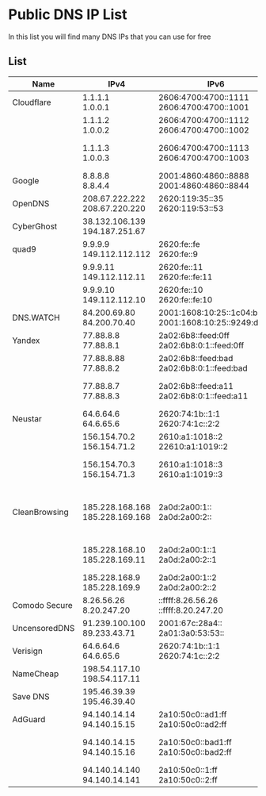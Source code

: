 
# Public DNS IP List

In this list you will find many DNS IPs that you can use for free

## List

| Name | IPv4 | IPv6 | Blocking |
|---|---|---|---|
| Cloudflare | 1.1.1.1 <br /> 1.0.0.1 | 2606:4700:4700::1111 <br /> 2606:4700:4700::1001| None |
| | 1.1.1.2 <br /> 1.0.0.2 | 2606:4700:4700::1112 <br /> 2606:4700:4700::1002 | Maleware Blocking |
| | 1.1.1.3 <br /> 1.0.0.3 | 2606:4700:4700::1113 <br /> 2606:4700:4700::1003 | Family Unfrendly Blockiung |
| Google | 8.8.8.8  <br /> 8.8.4.4 | 2001:4860:4860::8888 <br /> 2001:4860:4860::8844 | None |
| OpenDNS | 208.67.222.222 <br /> 208.67.220.220 | 2620:119:35::35 <br /> 2620:119:53::53 | None |
| CyberGhost | 38.132.106.139 <br /> 194.187.251.67 | | None |
| quad9 | 9.9.9.9 <br /> 149.112.112.112 | 2620:fe::fe <br /> 2620:fe::9 | Maleware Blocking |
| | 9.9.9.11 <br /> 149.112.112.11 | 2620:fe::11 <br /> 2620:fe::fe:11 | Maleware Blocking |
| | 9.9.9.10 <br /> 149.112.112.10 | 2620:fe::10 <br /> 2620:fe::fe:10 | None |
| DNS.WATCH | 84.200.69.80 <br />  84.200.70.40 | 2001:1608:10:25::1c04:b12f <br /> 2001:1608:10:25::9249:d69b | None |
| Yandex | 77.88.8.8 <br /> 77.88.8.1 | 2a02:6b8::feed:0ff <br /> 2a02:6b8:0:1::feed:0ff | None |
| | 77.88.8.88 <br /> 77.88.8.2 | 2a02:6b8::feed:bad <br /> 2a02:6b8:0:1::feed:bad | Maleware Blocking |
| | 77.88.8.7 <br /> 77.88.8.3 | 2a02:6b8::feed:a11 <br /> 2a02:6b8:0:1::feed:a11 | Family Unfrendly Blockiung |
| Neustar | 64.6.64.6 <br /> 64.6.65.6 | 2620:74:1b::1:1 <br /> 2620:74:1c::2:2 | None |
| | 156.154.70.2 <br /> 156.154.71.2 | 2610:a1:1018::2 <br /> 22610:a1:1019::2 | Maleware Blocking |
| | 156.154.70.3 <br /> 156.154.71.3 | 2610:a1:1018::3 <br /> 2610:a1:1019::3 | Family Unfrendly Blockiung |
| CleanBrowsing | 185.228.168.168 <br /> 185.228.169.168 | 2a0d:2a00:1:: <br /> 2a0d:2a00:2:: | Family Unfrendly & VPN/Porxy Blockiung |
| | 185.228.168.10 <br /> 185.228.169.11 | 2a0d:2a00:1::1 <br /> 2a0d:2a00:2::1 | Family Unfrendly Blockiung |
| | 185.228.168.9 <br /> 185.228.169.9 | 2a0d:2a00:1::2 <br /> 2a0d:2a00:2::2 | Maleware Blocking |
| Comodo Secure | 8.26.56.26 <br /> 8.20.247.20 | ::ffff:8.26.56.26 <br /> ::ffff:8.20.247.20 | None |
| UncensoredDNS | 91.239.100.100 <br /> 89.233.43.71 | 2001:67c:28a4:: <br /> 2a01:3a0:53:53:: | None |
| Verisign | 64.6.64.6 <br /> 64.6.65.6 | 2620:74:1b::1:1 <br /> 2620:74:1c::2:2 | None |
| NameCheap | 198.54.117.10 <br /> 198.54.117.11 | | None |
| Save DNS | 195.46.39.39 <br /> 195.46.39.40 | | None |
| AdGuard | 94.140.14.14 <br /> 94.140.15.15 | 2a10:50c0::ad1:ff <br /> 2a10:50c0::ad2:ff | Ad Blocking |
| | 94.140.14.15 <br /> 94.140.15.16 | 2a10:50c0::bad1:ff <br /> 2a10:50c0::bad2:ff | AD & Maleware Blocking |
| | 94.140.14.140 <br /> 94.140.14.141 | 2a10:50c0::1:ff <br /> 2a10:50c0::2:ff | None |
